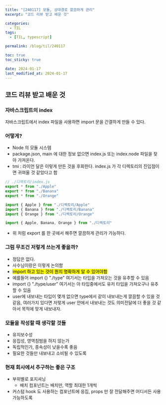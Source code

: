```yaml
---
title: "[240117] 모듈, 상대경로 깔끔하게 관리"
excerpt: "코드 리뷰 받고 배운 것"

categories:
  - TIL
tags:
  - [TIL, typescript]

permalink: /blog/til/240117

toc: true
toc_sticky: true

date: 2024-01-17
last_modified_at: 2024-01-17
---
```


## 코드 리뷰 받고 배운 것

### 자바스크립트의 index

자바스크립트에서 index 파일을 사용하면 import 문을 간결하게 만들 수 있다.

### 어떻게?

- Node 의 모듈 시스템
- package.json, main 에 대한 정보 없으면 index.js 또는 index.node 파일을 찾아 가져온다.
- tmi : 라이언 달은 이렇게 만든 것을 후회한다. index.js 가 각 디렉토리의 진입점이면 귀여울 것 같았다고 함

```jsx
// ./디렉토리/index.js
export * from "./Apple"
export * from "./Banana"
export * from "./Orange"
```

```jsx
import { Apple } from "./디렉토리/Apple"
import { Banana } from "./디렉토리/Banana"
import { Orange } from "./디렉토리/Orange"
```

```jsx
import { Apple, Banana, Orange } from "./디렉토리"
```

- 위 처럼 export 를 한 곳에서 해주면 깔끔하게 관리가 가능하다.

### 그럼 무조건 저렇게 쓰는게 좋을까?

- 정답은 없다.
- 사수님이랑은 이렇게 논의함
- <mark>import 하고 있는 것이 뭔지 명확하게 알 수 있어야함</mark>
- 예를들어 import {} "./type" 여기서는 타입을 가져오는 것을 유추할 수 있음
- import {} "./type/user" 여기서는 아 타입중에서도 유저 타입을 가져오구나 유추할 수 있음
- user에 내보내는 타입이 몇개 없으면 type에서 같이 내보내는게 깔끔할 수 있을 것 같음, 여러가지 있다면 저렇게 user 안에서 내보내는 것도 의미전달에 더 좋을 것 같아서 목적에 맞게 내보내자.

### 모듈을 작성할 때 생각할 것들

- 유지보수성
- 응집성, 영역침범을 하지 않는가
- 독립적인가, 종속성이 낮을수록 좋음
- 필요한 것들만 내보내고 소비될 수 있도록

### 현재 회사에서 추구하는 좋은 구조

- 부위별로 포지셔닝
  - 배치 컴포넌트는 배치만, 역할 최대한 1개씩
- 커스텀 hook 도 사용하는 컴포넌트에 응집, props 만 잘 전달해주면 어디서든 사용가능하도록
